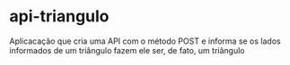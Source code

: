 # api-triangulo
 Aplicacação que cria uma API com o método POST e informa se os lados informados de um triângulo fazem ele ser, de fato, um triângulo
